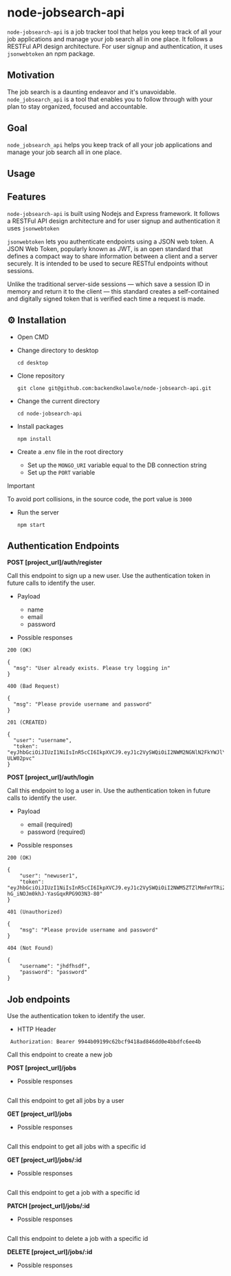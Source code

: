 # node-jobsearch-api

`node-jobsearch-api` is a job tracker tool that helps you keep track of all your job applications and manage your job search all in one place. It follows a RESTFul API design architecture. For user signup and authentication, it uses `jsonwebtoken` an npm package.

## Motivation
The job search is a daunting endeavor and it's unavoidable. `node_jobsearch_api` is a tool that enables you to follow through with your plan to stay organized, focused and accountable.

## Goal
`node_jobsearch_api` helps you keep track of all your job applications and manage your job search all in one place.

## Usage

## Features

`node-jobsearch-api` is built using Nodejs and Express framework. It follows a RESTFul API design architecture and for user signup and authentication it uses `jsonwebtoken`

`jsonwebtoken` lets you authenticate endpoints using a JSON web token. A JSON Web Token, popularly known as JWT, is an open standard that defines a compact way to share information between a client and a server securely. It is intended to be used to secure RESTful endpoints without sessions.

Unlike the traditional server-side sessions — which save a session ID in memory and return it to the client — this standard creates a self-contained and digitally signed token that is verified each time a request is made.

## ⚙️ Installation

- Open CMD
  
- Change directory to desktop

  `cd desktop`
   
- Clone repository

  `git clone git@github.com:backendkolawole/node-jobsearch-api.git`

- Change the current directory

  `cd node-jobsearch-api`
  
- Install packages

  `npm install`

- Create a .env file in the root directory

  - Set up the `MONGO_URI` variable equal to the DB connection string
  - Set up the `PORT` variable

> [!IMPORTANT]
> To avoid port collisions, in the source code, the port value is `3000`

- Run the server

  `npm start`
  
## Authentication Endpoints

**POST [project_url]/auth/register**

Call this endpoint to sign up a new user. Use the authentication token in future calls to identify the user.

- Payload
  - name
  - email
  - password

- Possible responses

```
200 (OK)

{
  "msg": "User already exists. Please try logging in"
}

400 (Bad Request)

{
  "msg": "Please provide username and password"
}

201 (CREATED)

{
  "user": "username",
  "token": "eyJhbGciOiJIUzI1NiIsInR5cCI6IkpXVCJ9.eyJ1c2VySWQiOiI2NWM2NGNlN2FkYWJlYjk4Njk4ZGZhMTQiLCJ1c2VybmFtZSI6InVzZXJuYW1lIiwiaWF0IjoxNzA3NDk0NjMyfQ.35BE1hUYA2lY3z2JOn90emY064_B3wphSl-ULW02pvc"
}
```

**POST [project_url]/auth/login**

Call this endpoint to log a user in. Use the authentication token in future calls to identify the user.

- Payload
  - email (required)
  - password (required)

- Possible responses

```
200 (OK)

{
    "user": "newuser1",
    "token": "eyJhbGciOiJIUzI1NiIsInR5cCI6IkpXVCJ9.eyJ1c2VySWQiOiI2NWM5ZTZlMmFmYTRiZDJlMjI3MGQxNWMiLCJ1c2VybmFtZSI6Im5ld3VzZXIxIiwiaWF0IjoxNzA3NzMxMTI1fQ.zXO66OjcuzE7-hG_iNOJm0khJ-YasGqxRPG9O3N3-80"
}

401 (Unauthorized)

{
    "msg": "Please provide username and password"
}

404 (Not Found)

{
    "username": "jhdfhsdf",
    "password": "password"
}

```

## Job endpoints

Use the authentication token to identify the user.

- HTTP Header
  
` Authorization: Bearer 9944b09199c62bcf9418ad846dd0e4bbdfc6ee4b`

Call this endpoint to create a new job

**POST [project_url]/jobs**

- Possible responses

```

```

Call this endpoint to get all jobs by a user

**GET [project_url]/jobs**

- Possible responses

```
```

Call this endpoint to get all jobs with a specific id

**GET [project_url]/jobs/:id**

- Possible responses

```
```

Call this endpoint to get a job with a specific id

**PATCH [project_url]/jobs/:id**

- Possible responses

  ```
  ```

Call this endpoint to delete a job with a specific id

**DELETE [project_url]/jobs/:id**

- Possible responses

  ```
  ```
  


